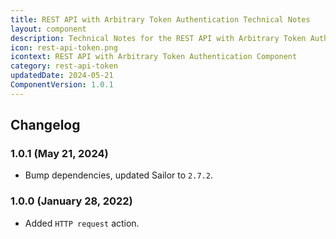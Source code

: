 ```yaml
---
title: REST API with Arbitrary Token Authentication Technical Notes
layout: component
description: Technical Notes for the REST API with Arbitrary Token Authentication component
icon: rest-api-token.png
icontext: REST API with Arbitrary Token Authentication Component
category: rest-api-token
updatedDate: 2024-05-21
ComponentVersion: 1.0.1
---
```


## Changelog

### 1.0.1 (May 21, 2024)

* Bump dependencies, updated Sailor to `2.7.2`.

### 1.0.0 (January 28, 2022)

* Added `HTTP request` action.
